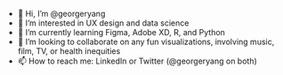 - 👋 Hi, I’m @georgeryang
- 👀 I’m interested in UX design and data science
- 🌱 I’m currently learning Figma, Adobe XD, R, and Python
- 💞️ I’m looking to collaborate on any fun visualizations, involving music, film, TV, or health inequities
- 📫 How to reach me: LinkedIn or Twitter (@georgeryang on both)

<!---
georgeryang/georgeryang is a ✨ special ✨ repository because its `README.md` (this file) appears on your GitHub profile.
You can click the Preview link to take a look at your changes.
--->
